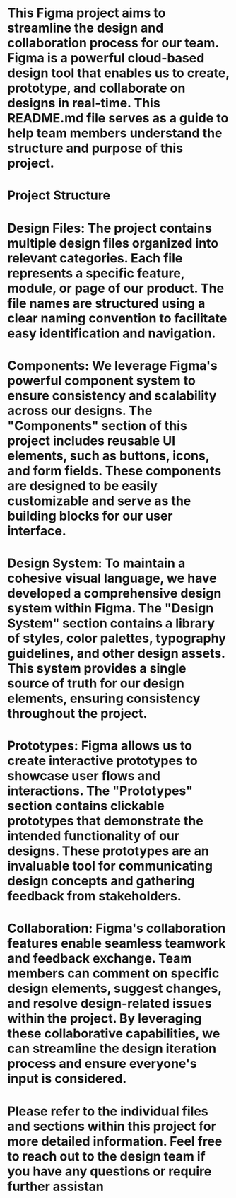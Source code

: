 # This Figma project aims to streamline the design and collaboration process for our team. Figma is a powerful cloud-based design tool that enables us to create, prototype, and collaborate on designs in real-time. This README.md file serves as a guide to help team members understand the structure and purpose of this project.

# Project Structure
# Design Files: The project contains multiple design files organized into relevant categories. Each file represents a specific feature, module, or page of our product. The file names are structured using a clear naming convention to facilitate easy identification and navigation.

# Components: We leverage Figma's powerful component system to ensure consistency and scalability across our designs. The "Components" section of this project includes reusable UI elements, such as buttons, icons, and form fields. These components are designed to be easily customizable and serve as the building blocks for our user interface.

# Design System: To maintain a cohesive visual language, we have developed a comprehensive design system within Figma. The "Design System" section contains a library of styles, color palettes, typography guidelines, and other design assets. This system provides a single source of truth for our design elements, ensuring consistency throughout the project.

# Prototypes: Figma allows us to create interactive prototypes to showcase user flows and interactions. The "Prototypes" section contains clickable prototypes that demonstrate the intended functionality of our designs. These prototypes are an invaluable tool for communicating design concepts and gathering feedback from stakeholders.

# Collaboration: Figma's collaboration features enable seamless teamwork and feedback exchange. Team members can comment on specific design elements, suggest changes, and resolve design-related issues within the project. By leveraging these collaborative capabilities, we can streamline the design iteration process and ensure everyone's input is considered.

# Please refer to the individual files and sections within this project for more detailed information. Feel free to reach out to the design team if you have any questions or require further assistan